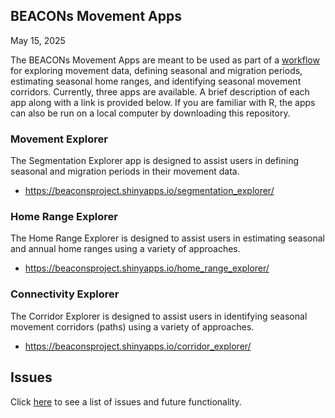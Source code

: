 ## BEACONs Movement Apps

May 15, 2025

The BEACONs Movement Apps are meant to be used as part of a [workflow](workflow.md) for exploring movement data, defining seasonal and migration periods, estimating seasonal home ranges, and identifying seasonal movement corridors. Currently, three apps are available. A brief description of each app along with a link is provided below. If you are familiar with R, the apps can also be run on a local computer by downloading this repository.


### Movement Explorer

The Segmentation Explorer app is designed to assist users in defining seasonal and migration periods in their movement data.

- <https://beaconsproject.shinyapps.io/segmentation_explorer/>


### Home Range Explorer

The Home Range Explorer is designed to assist users in estimating seasonal and annual home ranges using a variety of approaches.

- <https://beaconsproject.shinyapps.io/home_range_explorer/>


### Connectivity Explorer

The Corridor Explorer is designed to assist users in identifying seasonal movement corridors (paths) using a variety of approaches.

- <https://beaconsproject.shinyapps.io/corridor_explorer/>


## Issues

Click [here](issues.md) to see a list of issues and future functionality.